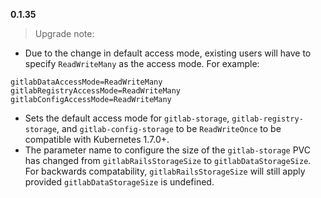 **0.1.35**
> Upgrade note: 
* Due to the change in default access mode, existing users will have to specify `ReadWriteMany` as the access mode. For example:
```
gitlabDataAccessMode=ReadWriteMany
gitlabRegistryAccessMode=ReadWriteMany
gitlabConfigAccessMode=ReadWriteMany
```

* Sets the default access mode for `gitlab-storage`, `gitlab-registry-storage`, and `gitlab-config-storage` to be `ReadWriteOnce` to be compatible with Kubernetes 1.7.0+. 
* The parameter name to configure the size of the `gitlab-storage` PVC has changed from `gitlabRailsStorageSize` to `gitlabDataStorageSize`. For backwards compatability, `gitlabRailsStorageSize` will still apply provided `gitlabDataStorageSize` is undefined.
